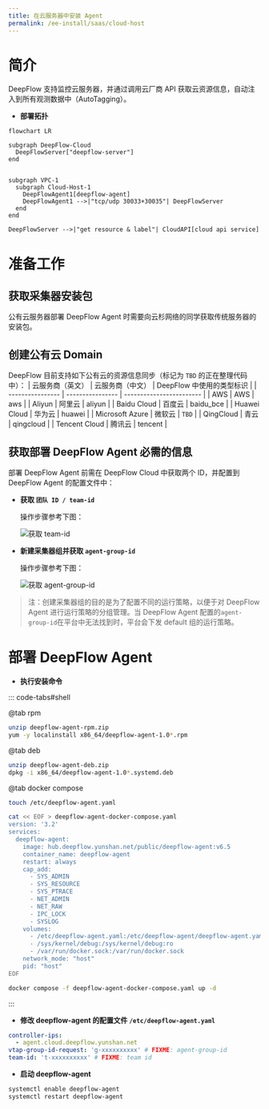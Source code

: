 ```yaml
---
title: 在云服务器中安装 Agent
permalink: /ee-install/saas/cloud-host
---
```


# 简介

DeepFlow 支持监控云服务器，并通过调用云厂商 API 获取云资源信息，自动注入到所有观测数据中（AutoTagging）。

- **部署拓扑**

```mermaid
flowchart LR

subgraph DeepFlow-Cloud
  DeepFlowServer["deepflow-server"]
end


subgraph VPC-1
  subgraph Cloud-Host-1
    DeepFlowAgent1[deepflow-agent]
    DeepFlowAgent1 -->|"tcp/udp 30033+30035"| DeepFlowServer
  end
end

DeepFlowServer -->|"get resource & label"| CloudAPI[cloud api service]
```

# 准备工作

## 获取采集器安装包

公有云服务器部署 DeepFlow Agent 时需要向云杉网络的同学获取传统服务器的安装包。

## 创建公有云 Domain

DeepFlow 目前支持如下公有云的资源信息同步（标记为 `TBD` 的正在整理代码中）：
| 云服务商（英文） | 云服务商（中文） | DeepFlow 中使用的类型标识 |
| ---------------- | ---------------- | ------------------------ |
| AWS | AWS | aws |
| Aliyun | 阿里云 | aliyun |
| Baidu Cloud | 百度云 | baidu_bce |
| Huawei Cloud | 华为云 | huawei |
| Microsoft Azure | 微软云 | `TBD` |
| QingCloud | 青云 | qingcloud |
| Tencent Cloud | 腾讯云 | tencent |

## 获取部署 DeepFlow Agent 必需的信息

部署 DeepFlow Agent 前需在 DeepFlow Cloud 中获取两个 ID，并配置到 DeepFlow Agent 的配置文件中：

- **获取 `团队 ID / team-id`**
  
  操作步骤参考下图：

   ![获取 team-id](https://yunshan-guangzhou.oss-cn-beijing.aliyuncs.com/pub/pic/20240613666aee7de4dd5.jpeg?align=center)

- **新建采集器组并获取 `agent-group-id`**

  操作步骤参考下图：

   ![获取 agent-group-id](https://yunshan-guangzhou.oss-cn-beijing.aliyuncs.com/pub/pic/20240613666aeb1bb3cb9.jpg?align=center)

> 注：创建采集器组的目的是为了配置不同的运行策略，以便于对 DeepFlow Agent 进行运行策略的分组管理。当 DeepFlow Agent 配置的`agent-group-id`在平台中无法找到时，平台会下发 default 组的运行策略。

# 部署 DeepFlow Agent

- **执行安装命令**

::: code-tabs#shell

@tab rpm

```bash
unzip deepflow-agent-rpm.zip
yum -y localinstall x86_64/deepflow-agent-1.0*.rpm
```

@tab deb

```bash
unzip deepflow-agent-deb.zip
dpkg -i x86_64/deepflow-agent-1.0*.systemd.deb
```

@tab docker compose

```bash
touch /etc/deepflow-agent.yaml

cat << EOF > deepflow-agent-docker-compose.yaml
version: '3.2'
services:
  deepflow-agent:
    image: hub.deepflow.yunshan.net/public/deepflow-agent:v6.5
    container_name: deepflow-agent
    restart: always
    cap_add:
      - SYS_ADMIN
      - SYS_RESOURCE
      - SYS_PTRACE
      - NET_ADMIN
      - NET_RAW
      - IPC_LOCK
      - SYSLOG
    volumes:
      - /etc/deepflow-agent.yaml:/etc/deepflow-agent/deepflow-agent.yaml:ro
      - /sys/kernel/debug:/sys/kernel/debug:ro
      - /var/run/docker.sock:/var/run/docker.sock
    network_mode: "host"
    pid: "host"
EOF

docker compose -f deepflow-agent-docker-compose.yaml up -d
```

:::

- **修改 deepflow-agent 的配置文件 `/etc/deepflow-agent.yaml`**

```yaml
controller-ips:
  - agent.cloud.deepflow.yunshan.net
vtap-group-id-request: 'g-xxxxxxxxxx' # FIXME: agent-group-id
team-id: 't-xxxxxxxxxx' # FIXME: team id
```

- **启动 deepflow-agent**

```bash
systemctl enable deepflow-agent
systemctl restart deepflow-agent
```
